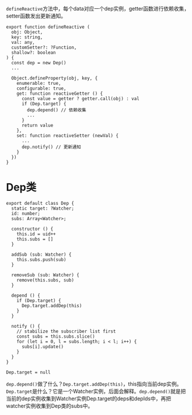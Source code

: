 `defineReactive`方法中，每个data对应一个dep实例，getter函数进行依赖收集，setter函数发出更新通知。

    export function defineReactive (
      obj: Object,
      key: string,
      val: any,
      customSetter?: ?Function,
      shallow?: boolean
    ) {
      const dep = new Dep()
      ...
  
      Object.defineProperty(obj, key, {
        enumerable: true,
        configurable: true,
        get: function reactiveGetter () {
          const value = getter ? getter.call(obj) : val
          if (Dep.target) {
            dep.depend() // 依赖收集
            ...
          }
          return value
        },
        set: function reactiveSetter (newVal) {
          ...
          dep.notify() // 更新通知
        }
      })
    }
    
# Dep类

    export default class Dep {
      static target: ?Watcher;
      id: number;
      subs: Array<Watcher>;

      constructor () {
        this.id = uid++
        this.subs = []
      }

      addSub (sub: Watcher) {
        this.subs.push(sub)
      }

      removeSub (sub: Watcher) {
        remove(this.subs, sub)
      }

      depend () {
        if (Dep.target) {
          Dep.target.addDep(this)
        }
      }

      notify () {
        // stabilize the subscriber list first
        const subs = this.subs.slice()
        for (let i = 0, l = subs.length; i < l; i++) {
          subs[i].update()
        }
      }
    }
    
    Dep.target = null
    
`dep.depend()`做了什么？`Dep.target.addDep(this)`，this指向当前dep实例。`Dep.target`是什么？它是一个Watcher实例，后面会解释。`dep.depend()`就是把当前的dep实例收集到Watcher实例Dep.target的deps和depIds中，再把watcher实例收集到Dep类的subs中。
